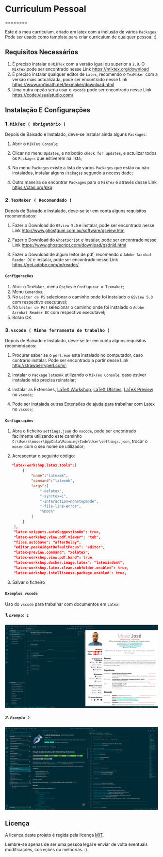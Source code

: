 # Curriculum Pessoal

========

Este é o meu curriculum, criado em latex com a inclusão de vários ``Packages``. Pode ser usado como tamplate para criar curriculum de qualquer pessoa. :)

## Requisitos Necessários

1. É preciso instalar o `MikTex` com a versão igual ou superior a `2.9`. O `MikTex` pode ser encontrado nesse Link https://miktex.org/download
2. É preciso instalar qualquer editor de `Latex`, recomendo o ``TexMaker`` com a versão mais actualizada, pode ser encontrado nesse Link https://www.xm1math.net/texmaker/download.html
3. Uma outra opção seria usar o ``vscode`` pode ser encontrado nesse Link https://code.visualstudio.com/


## Instalação E Configurações

### 1. `MikTex ( Obrigatório )`

 Depois de Baixado e Instalado, deve-se instalar ainda alguns ``Packages``:
 1. Abrir o ``MikTex Console``; 

 2. Clicar no menu ``Updates``, e no botão ``check for updates``, e actulizar todos os ``Packages`` que estiverem na lista;
 
 3. No menu ``Packages`` existe a lista de vários ``Packages`` que estão ou não instalados, instalar alguns ``Packages`` segundo a necessidade;

 4. Outra maneira de encontrar ``Packages`` para o `MikTex` é através desse Link https://ctan.org/pkg

### 2. `TexMaker ( Recomendado )`

  Depois de Baixado e Instalado, deve-se ter em conta alguns requisitos recomendados:

  1. Fazer o Download do ``GSview 5.0`` e instalar, pode ser encontrado nesse Link http://www.ghostgum.com.au/software/gsview.htm

  2. Fazer o Download do ``Ghostscript`` e instalar, pode ser encontrado nesse Link https://www.ghostscript.com/download/gsdnld.html

  3. Fazer o Download de algum leitor de pdf, recomendo o ``Adobe Acrobat Reader DC`` e instalar, pode ser encontrado nesse Link https://get.adobe.com/br/reader/

 #### `Configurações`

 1. Abrir o `TexMaker`, menu `Opções` e `Configurar o Texmaker`; 
 2. Menu ``Comandos``;
 3. No ``Leitor de PS`` selecionar o caminho onde foi instalado o ``GSview 5.0`` com respectivo executavel;
 4. No ``Leitor de Pdf`` selecionar o caminho onde foi instalado o ``Adobe Acrobat Reader DC`` com respectivo executavel;
 5. Botão OK.

### 3. `vscode ( Minha ferramenta de trabalho )`

Depois de Baixado e Instalado, deve-se ter em conta alguns requisitos recomendados:

1. Procurar saber se o ``perl.exe`` esta instalado no computador, caso contrário instalar. Pode ser encontrado a partir desse Link http://strawberryperl.com/;

2. Instalar o ``Package`` `latexmk` utilizando o ``MikTex Console``, caso estiver instalado não precisa reinstalar;

1. Instalar as Extensões, [LaTeX Workshop](https://github.com/James-Yu/LaTeX-Workshop/wiki/Installp), [LaTeX Utilities](https://github.com/tecosaur/LaTeX-Utilities), [LaTeX Preview](https://github.com/ajshort/vscode-latex-preview) no `vscode`;

2. Pode ser instalada outras Extensões de ajuda para trabalhar com Latex no `vscode`;

 #### `Configurações`

1. Abra o ficheiro `settings.json` do `vscode`, pode ser encontrado facilmente utilizando este caminho ` C:\Users\moser\AppData\Roaming\Code\User\settings.json`, trocar o `moser` com o seu nome de utilizador;

2. Acrescentar o  seguinte código:
```json
   "latex-workshop.latex.tools":[
        {
            "name":"latexmk",
            "command":"latexmk",
            "args":[
                "-xelatex",
                "-synctex=1",
                "-interaction=nonstopmode",
                "-file-line-error",
                "%DOC%"
            ]
        }
    ],
    "latex-snippets.autoSuggestionOn": true,
    "latex-workshop.view.pdf.viewer": "tab",
    "files.autoSave": "afterDelay",
    "editor.peekWidgetDefaultFocus": "editor",
    "latex-preview.command": "xelatex",
    "latex-workshop.view.pdf.hand": true,
    "latex-workshop.docker.image.latex": "latexindent",
    "latex-workshop.latex.clean.subfolder.enabled": true,
    "latex-workshop.intellisense.package.enabled": true,
```

3. Salvar o ficheiro

#### ``Exemplos vscode``

Uso do `vscode` para trabalhar com documentos em ``Latex``:

##### 1. ``Exemplo 1``

![exemplo1](img/exemplo1.png)

##### 2. ``Exemplo 2``

![exemplo1](img/exemplo2.png)

## Licença

A licença deste projeto é regida pela licença [MIT](/LICENSE.md).

Lembre-se apenas de ser uma pessoa legal e enviar de volta eventuais modificações, correções ou melhorias. :)